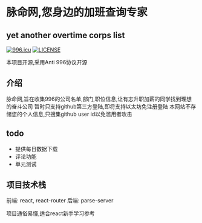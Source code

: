 # 脉命网,您身边的加班查询专家
## yet another overtime corps list
[![996.icu](https://img.shields.io/badge/link-996.icu-red.svg)](https://996.icu)
[![LICENSE](https://img.shields.io/badge/license-Anti%20996-blue.svg)](https://github.com/996icu/996.ICU/blob/master/LICENSE)

本项目开源,采用Anti 996协议开源

## 介绍

脉命网,旨在收集996的公司名单,部门,职位信息,让有志升职加薪的同学找到理想的奋斗公司
暂时只支持github第三方登陆,即将支持以太坊免注册登陆
本网站不存储您的个人信息,只搜集github user id以免滥用者攻击

## todo

* 提供每日数据下载
* 评论功能
* 单元测试

## 项目技术栈 

前端: react, react-router
后端: parse-server

项目通俗易懂,适合react新手学习参考
